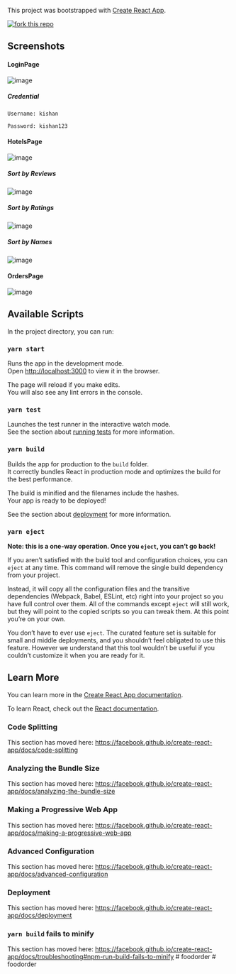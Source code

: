 This project was bootstrapped with [Create React App](https://github.com/facebook/create-react-app).

[![fork this repo](http://githubbadges.com/fork.svg?user=kishan0725&repo=Foodie)](http://github.com/kishan0725/Foodie/fork)


## Screenshots

#### LoginPage

![image](https://user-images.githubusercontent.com/36665975/74603119-17c17800-50d6-11ea-823e-6bedca6d54bb.png)

##### Credential

    Username: kishan

    Password: kishan123

#### HotelsPage

![image](https://user-images.githubusercontent.com/36665975/74603126-3aec2780-50d6-11ea-9f8f-d8fc8f4534ca.png)

##### Sort by Reviews

![image](https://user-images.githubusercontent.com/36665975/74603139-6242f480-50d6-11ea-94c2-1b89c55d53f6.png)

##### Sort by Ratings

![image](https://user-images.githubusercontent.com/36665975/74603146-7b4ba580-50d6-11ea-9488-ea0695b3b998.png)

##### Sort by Names

![image](https://user-images.githubusercontent.com/36665975/74603152-928a9300-50d6-11ea-94de-b1bca6c3617c.png)

#### OrdersPage

![image](https://user-images.githubusercontent.com/36665975/74603167-b77f0600-50d6-11ea-8958-d638fef9747f.png)

## Available Scripts

In the project directory, you can run:

### `yarn start`

Runs the app in the development mode.<br />
Open [http://localhost:3000](http://localhost:3000) to view it in the browser.

The page will reload if you make edits.<br />
You will also see any lint errors in the console.

### `yarn test`

Launches the test runner in the interactive watch mode.<br />
See the section about [running tests](https://facebook.github.io/create-react-app/docs/running-tests) for more information.

### `yarn build`

Builds the app for production to the `build` folder.<br />
It correctly bundles React in production mode and optimizes the build for the best performance.

The build is minified and the filenames include the hashes.<br />
Your app is ready to be deployed!

See the section about [deployment](https://facebook.github.io/create-react-app/docs/deployment) for more information.

### `yarn eject`

**Note: this is a one-way operation. Once you `eject`, you can’t go back!**

If you aren’t satisfied with the build tool and configuration choices, you can `eject` at any time. This command will remove the single build dependency from your project.

Instead, it will copy all the configuration files and the transitive dependencies (Webpack, Babel, ESLint, etc) right into your project so you have full control over them. All of the commands except `eject` will still work, but they will point to the copied scripts so you can tweak them. At this point you’re on your own.

You don’t have to ever use `eject`. The curated feature set is suitable for small and middle deployments, and you shouldn’t feel obligated to use this feature. However we understand that this tool wouldn’t be useful if you couldn’t customize it when you are ready for it.

## Learn More

You can learn more in the [Create React App documentation](https://facebook.github.io/create-react-app/docs/getting-started).

To learn React, check out the [React documentation](https://reactjs.org/).

### Code Splitting

This section has moved here: https://facebook.github.io/create-react-app/docs/code-splitting

### Analyzing the Bundle Size

This section has moved here: https://facebook.github.io/create-react-app/docs/analyzing-the-bundle-size

### Making a Progressive Web App

This section has moved here: https://facebook.github.io/create-react-app/docs/making-a-progressive-web-app

### Advanced Configuration

This section has moved here: https://facebook.github.io/create-react-app/docs/advanced-configuration

### Deployment

This section has moved here: https://facebook.github.io/create-react-app/docs/deployment

### `yarn build` fails to minify

This section has moved here: https://facebook.github.io/create-react-app/docs/troubleshooting#npm-run-build-fails-to-minify
#   f o o d o r d e r  
 #   f o o d o r d e r  
 